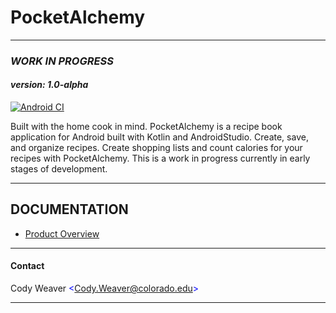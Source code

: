 # PocketAlchemy
---
### *WORK IN PROGRESS*
#### *version: 1.0-alpha* 
[![Android CI](https://github.com/CODYJEWELLWEAVER/PocketAlchemy/actions/workflows/android.yml/badge.svg)](https://github.com/CODYJEWELLWEAVER/PocketAlchemy/actions/workflows/android.yml)

  Built with the home cook in mind. PocketAlchemy is a recipe book application for Android built with Kotlin and AndroidStudio. 
Create, save, and organize recipes. Create shopping lists and count calories for your recipes with PocketAlchemy. This is a work in progress currently in early stages of development.

---

## DOCUMENTATION
- [Product Overview](https://docs.google.com/document/d/1CcaRWRER-Xj7mcCEzozB93dpP_2ycdhteTo3xnVBjLg/edit?usp=sharing)

---

#### Contact
Cody Weaver <span style = "color:blue">\<Cody.Weaver@colorado.edu></span>

---